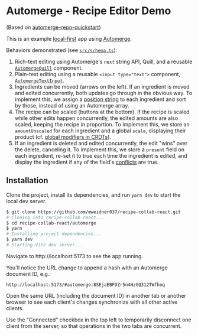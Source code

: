 # Automerge - Recipe Editor Demo

(Based on [automerge-repo-quickstart](https://github.com/automerge/automerge-repo-quickstart))

This is an example [local-first](https://www.inkandswitch.com/local-first) app using [Automerge](https://automerge.org).

Behaviors demonstrated (see [`src/schema.ts`](./src/schema.ts)):

1. Rich-text editing using Automerge's `next` string API, Quill, and a reusable [`AutomergeQuill`](./src/components/automerge_quill.tsx) component.
2. Plain-text editing using a reusable `<input type="text">` component, [`AutomergeTextInput`](./src/components/automerge_text_input.tsx).
3. Ingredients can be moved (arrows on the left). If an ingredient is moved and edited concurrently, both updates go through in the obvious way. To implement this, we assign a [position string](https://github.com/mweidner037/position-strings#readme) to each ingredient and sort by those, instead of using an Automerge array.
4. The recipe can be scaled (buttons at the bottom). If the recipe is scaled while other edits happen concurrently, the edited amounts are also scaled, keeping the recipe in proportion. To implement this, we store an `amountUnscaled` for each ingredient and a global `scale`, displaying their product (cf. [global modifiers in CRDTs](https://mattweidner.com/2023/09/26/crdt-survey-2.html#global-modifiers)).
5. If an ingredient is deleted and edited concurrently, the edit "wins" over the delete, canceling it. To implement this, we store a `present` field on each ingredient, re-set it to true each time the ingredient is edited, and display the ingredient if any of the field's [conflicts](https://automerge.org/automerge/api-docs/js/functions/getConflicts.html) are true.

## Installation

Clone the project, install its dependencies, and run `yarn dev` to start the local dev server.

```bash
$ git clone https://github.com/mweidner037/recipe-collab-react.git
# Cloning into recipe-collab-react...
$ cd recipe-collab-react/automerge
$ yarn
# Installing project dependencies...
$ yarn dev
# Starting Vite dev server...
```

Navigate to http://localhost:5173 to see the app running.

You'll notice the URL change to append a hash with an Automerge document ID, e.g.:

`http://localhost:5173/#automerge:8SEjaEBFDZr5n4HzGQ312TWfhoq`

Open the same URL (including the document ID) in another tab or another browser to see each client's changes synchronize with all other active clients.

Use the "Connected" checkbox in the top left to temporarily disconnect one client from the server, so that operations in the two tabs are concurrent.
